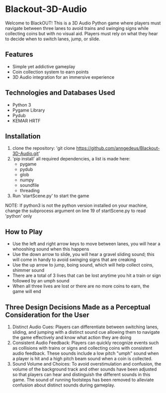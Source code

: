 # Blackout-3D-Audio
Welcome to BlackOUT! 
This is a 3D Audio Python game where players must navigate between three lanes to avoid trains and swinging signs while collecting coins but with no visual aid. 
Players must rely on what they hear to decide when to switch lanes, jump, or slide. 

## Features
* Simple yet addictive gameplay
* Coin collection system to earn points
* 3D Audio integration for an immersive experience

## Technologies and Databases Used
* Python 3
* Pygame Library
* Pydub
* KEMAR HRTF

## Installation
1. clone the repository: 'git clone https://github.com/anngedeus/Blackout-3D-Audio.git'
2. 'pip install' all required dependencies, a list is made here:
   * pygame
   * pydub
   * glob
   * numpy
   * soundfile
   * threading
3. Run 'startScene.py' to start the game
   
NOTE: If python3 is not the python version installed on your machine, change the subprocess argument on line 19 of startScene.py to read 'python' only 

## How to Play
* Use the left and right arrow keys to move between lanes, you will hear a whooshing sound when this happens
* Use the down arrow to slide, you will hear a gravel sliding sound; this will come in handy to avoid swinging signs that are creaking
* Use the up arrow to jump, boing sound, which will help collect coins, shimmer sound
* There are a total of 3 lives that can be lost anytime you hit a train or sign followed by an umph sound
* When all three lives are lost or there are no more coins to earn, the game will end

## Three Design Decisions Made as a Perceptual Consideration for the User 
1. Distinct Audio Cues: Players can differentiate between switching lanes, sliding, and jumping with a distinct sound cue allowing them to navigate the game effectively and know what action they are doing
2. Consistent Audio Feedback: Players can quickly recognize events such as collisions with trains or signs and collecting coins with consistent audio feedback. These sounds include a low pitch "umph" sound when a player is hit and a high pitch beam sound when a coin is collected. 
3. Sound Volume and Choices: To avoid overstimulation and confusion, the volume of the background track and other sounds have been adjusted so that players can hear and distinguish the different sounds in this game. The sound of running footsteps has been removed to alleviate confusion about distinct sounds during gameplay.
